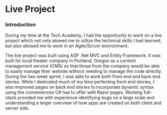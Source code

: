 # Live Project

<h3>Introduction</h3>

During my time at the Tech Academy, I had the opportunity to work on a live project which not only alowed me to utilize the technical skills I had learned, but also allowed me to work in an Agile/Scrum environment.

The live project was built using ASP .Net MVC and Entity Framework. It was built for local theater company in Portland, Oregon as a content management service (CMS) so that those from the company would be able to easily manage their website without needing to manage the code directly. During the two week sprint, I was able to work both front end and back end stories. While I dedicated much of my time perfecting front end stories, I also improved pages on back end stories to incorporate dynamic syntax using the conveniences C# has to offer with Razor pages. Working full-stack provided me with experience identifying bugs on a large scale and understanding a larger overview of how apps are created on both client and server side. 


